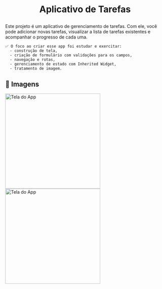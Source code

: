 # <p align="center"> Aplicativo de Tarefas
Este projeto é um aplicativo de gerenciamento de tarefas. Com ele, você pode adicionar novas tarefas, visualizar a lista de tarefas existentes e acompanhar o progresso de cada uma.
<p align="center">

    ✅ O foco ao criar esse app foi estudar e exercitar: 
      - construção de tela, 
      - criação de formulário com validações para os campos,
      - navegação e rotas,
      - gerenciamento de estado com Inherited Widget,
      - tratamento de imagem.
      
## 📱 Imagens

<p float="left">
<img src="https://media.giphy.com/media/v1.Y2lkPTc5MGI3NjExbXdyMmdhdmtlNDc1NjZzOHJoanpxNDNjOGoyODBxbDVnMXlvZmMwZSZlcD12MV9pbnRlcm5hbF9naWZfYnlfaWQmY3Q9Zw/OFHpveCCywmAZ7wVk9/giphy.gif" alt="Tela do App" width="300"/>
<img src="https://media.giphy.com/media/v1.Y2lkPTc5MGI3NjExbGx0bmhmNG03cDFkcWs4dWJvbjFvNG15dTM2OHhnNDg1dXJuNnpndyZlcD12MV9pbnRlcm5hbF9naWZfYnlfaWQmY3Q9Zw/6jtxXsMGVFy7F8tM7o/giphy.gif" alt="Tela do App" width="300"/>
</p>
